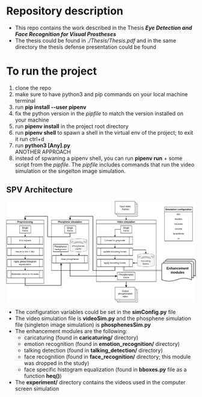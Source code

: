 # Repository description
- This repo contains the work described in the Thesis ***Eye Detection and Face Recognition for Visual Prostheses***
- The thesis could be found in *./Thesis/Thesis.pdf* and in the same directory the thesis defense presentation could be found

# To run the project
1. clone the repo
2. make sure to have python3 and pip commands on your local machine terminal
3. run **pip install --user pipenv**
4. fix the python version in the *pipfile* to match the version installed on your machine
5. run **pipenv install** in the project root directory  
6. run **pipenv shell** to spawn a shell in the virtual env of the project; to exit it run ctrl+d
7. run **python3 [Any].py**  
ANOTHER APPROACH  
8. instead of spwaning a pipenv shell, you can run **pipenv run** + some script from the *pipfile*. The *pipfile* includes commands that run the video simulation or the singelton image simulation.


## SPV Architecture
![spv architecture](images/architecture.png "SPV architecture")

- The configuration variables could be set in the **simConfig.py** file
- The video simulation file is **videoSim.py** and the phosphene simulation file (singleton image simulation) is **phosphenesSim.py**
- The enhancement modules are the following:
    - caricaturing (found in **caricaturing/** directory)
    - emotion recognition (found in **emotion_recognition/** directory)
    - talking detection (found in **talking_detection/** directory)
    - face recognition (found in **face_recognition/** directory; this module was dropped in the study)
    - face specific histogram equalization (found in **bboxes.py** file as a function **heq()**)
- The **experiment/** directory contains the videos used in the computer screen simulation



